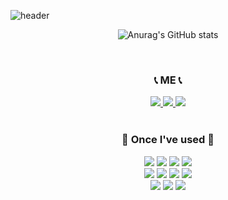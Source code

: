 ![header](https://capsule-render.vercel.app/api?type=waving&height=280&section=header&text=WELCOME&fontsize=90&fontAlignY=40&desc=hahyeon's%20Github&descAlign=65&descSize=24&descAlignY=55&color=F8E2CF&fontColor=E3A6AE)

<div align="center">

![Anurag's GitHub stats](https://github-readme-stats.vercel.app/api?username=HAHYEONLEE&hide=contribs,prs&show_icons=true&theme=graywhite)

<br>
    
### 📞 ME 📞
<div>
    <a href="[mailto:hahyeonD819@gmail.com](https://www.notion.so/hahyeon/Lee-hahyeon-bc91a4875adc48b78c651533ed616ac8)">
        <img src="https://img.shields.io/badge/Notion-FF9E0F?style=for-the-badge&logo=Notion&logoColor=white">
    </a>
    <a href="mailto:hahyeonD819@gmail.com">
        <img src="https://img.shields.io/badge/Gmail-FF0000?style=for-the-badge&logo=Gmail&logoColor=white"> 
    </a>
    <a href="https://www.instagram.com/ha__hyeon_/">
        <img src="https://img.shields.io/badge/Instagram-004088?style=for-the-badge&logo=Instagram&logoColor=white"> 
    </a>
</div>

<br>
    
### 🔨 Once I've used 🔨
<div>
    <img src="https://img.shields.io/badge/Java-007396?style=for-the-badge&logo=Java&logoColor=white"> 
    <img src="https://img.shields.io/badge/Spring Boot-6DB33F?style=for-the-badge&logo=spring boot&logoColor=white"> 
    <!--<img src="https://img.shields.io/badge/Gradle-02303A?style=for-the-badge&logo=gradle&logoColor=white"> -->
    <img src="https://img.shields.io/badge/oracle-F80000?style=for-the-badge&logo=oracle&logoColor=white"> 
    <img src="https://img.shields.io/badge/mysql-4479A1?style=for-the-badge&logo=mysql&logoColor=white"> 
    <br>
    <img src="https://img.shields.io/badge/apache tomcat-F8DC75?style=for-the-badge&logo=apachetomcat&logoColor=black">
    <img src="https://img.shields.io/badge/Amazon AWS-232F3E?style=for-the-badge&logo=amazon aws&logoColor=white"> 
    <img src="https://img.shields.io/badge/Amazon EC2-FF9900?style=for-the-badge&logo=amazon ec2&logoColor=white"> 
    <img src="https://img.shields.io/badge/Amazon RDS-527FFF?style=for-the-badge&logo=amazon rds&logoColor=white">
    <br>
    <img src="https://img.shields.io/badge/html5-E34F26?style=for-the-badge&logo=html5&logoColor=white"> 
    <img src="https://img.shields.io/badge/css-1572B6?style=for-the-badge&logo=css3&logoColor=white"> 
    <img src="https://img.shields.io/badge/javascript-F7DF1E?style=for-the-badge&logo=javascript&logoColor=black"> 
    <br>
</div><br>
</div>



